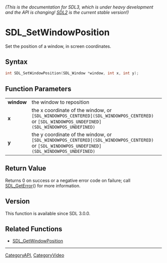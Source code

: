 ###### (This is the documentation for SDL3, which is under heavy development and the API is changing! [SDL2](https://wiki.libsdl.org/SDL2/) is the current stable version!)
# SDL_SetWindowPosition

Set the position of a window, in screen coordinates.

## Syntax

```c
int SDL_SetWindowPosition(SDL_Window *window, int x, int y);

```

## Function Parameters

|                |                                                                                                                                               |
| -------------- | --------------------------------------------------------------------------------------------------------------------------------------------- |
| **window**     | the window to reposition                                                                                                                      |
| **x**          | the x coordinate of the window, or `[SDL_WINDOWPOS_CENTERED](SDL_WINDOWPOS_CENTERED)` or `[SDL_WINDOWPOS_UNDEFINED](SDL_WINDOWPOS_UNDEFINED)` |
| **y**          | the y coordinate of the window, or `[SDL_WINDOWPOS_CENTERED](SDL_WINDOWPOS_CENTERED)` or `[SDL_WINDOWPOS_UNDEFINED](SDL_WINDOWPOS_UNDEFINED)` |

## Return Value

Returns 0 on success or a negative error code on failure; call
[SDL_GetError](SDL_GetError)() for more information.

## Version

This function is available since SDL 3.0.0.

## Related Functions

* [SDL_GetWindowPosition](SDL_GetWindowPosition)

----
[CategoryAPI](CategoryAPI), [CategoryVideo](CategoryVideo)


